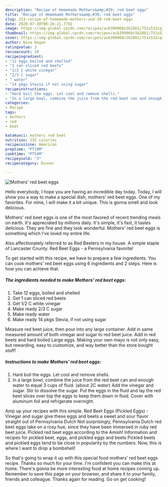 ```yaml
---
description: "Recipe of Homemade Mothers&amp;#39; red beet eggs"
title: "Recipe of Homemade Mothers&amp;#39; red beet eggs"
slug: 253-recipe-of-homemade-mothers-and-39-red-beet-eggs
date: 2020-07-30T00:26:21.779Z
image: https://img-global.cpcdn.com/recipes/acb399968c5628b1/751x532cq70/mothers-red-beet-eggs-recipe-main-photo.jpg
thumbnail: https://img-global.cpcdn.com/recipes/acb399968c5628b1/751x532cq70/mothers-red-beet-eggs-recipe-main-photo.jpg
cover: https://img-global.cpcdn.com/recipes/acb399968c5628b1/751x532cq70/mothers-red-beet-eggs-recipe-main-photo.jpg
author: Nina Hogan
ratingvalue: 3
reviewcount: 10
recipeingredient:
- "12 eggs boiled and shelled"
- "1 can sliced red beets"
- "1/2 C white vinegar"
- "2/3 C sugar"
- " water"
- "14 pkgs Stevia if not using sugar"
recipeinstructions:
- "Hard boil the eggs. Let cool and remove shells."
- "In a large bowl, combine the juice from the red beet can and enough water to equal 3 cups of fluid. (about 2C water) Add the vinegar and sugar. Stir to dissolve the sugar. Put the eggs in the fluid and lay the red beet slices over top the eggs to keep them down in fluid. Cover with aluminum foil and refrigerate overnight."
categories:
- Recipe
tags:
- mothers
- red
- beet

katakunci: mothers red beet 
nutrition: 255 calories
recipecuisine: American
preptime: "PT19M"
cooktime: "PT54M"
recipeyield: "3"
recipecategory: Dinner

---
```



![Mothers&#39; red beet eggs](https://img-global.cpcdn.com/recipes/acb399968c5628b1/751x532cq70/mothers-red-beet-eggs-recipe-main-photo.jpg)

Hello everybody, I hope you are having an incredible day today. Today, I will show you a way to make a special dish, mothers&#39; red beet eggs. One of my favorites. For mine, I will make it a bit unique. This is gonna smell and look delicious.

Mothers&#39; red beet eggs is one of the most favored of recent trending meals on earth. It's appreciated by millions daily. It's simple, it's fast, it tastes delicious. They are fine and they look wonderful. Mothers&#39; red beet eggs is something which I've loved my entire life.

Also affectionately referred to as Red Beeters in my house. A simple staple of Lancaster County. Red Beet Eggs - a Pennsylvania favorite!


To get started with this recipe, we have to prepare a few ingredients. You can cook mothers&#39; red beet eggs using 6 ingredients and 2 steps. Here is how you can achieve that.

<!--inarticleads1-->

##### The ingredients needed to make Mothers&#39; red beet eggs:

1. Take 12 eggs, boiled and shelled
1. Get 1 can sliced red beets
1. Get 1/2 C white vinegar
1. Make ready 2/3 C sugar
1. Make ready  water
1. Make ready 14 pkgs Stevia, if not using sugar


Measure red beet juice, then pour into any large container. Add in same measured amount of both vinegar and sugar to red beet juice. Add in red beets and hard boiled Large eggs. Making your own mayo is not only easy, but rewarding, easy to customize, and way better than the store bought stuff! 

<!--inarticleads2-->

##### Instructions to make Mothers&#39; red beet eggs:

1. Hard boil the eggs. Let cool and remove shells.
1. In a large bowl, combine the juice from the red beet can and enough water to equal 3 cups of fluid. (about 2C water) Add the vinegar and sugar. Stir to dissolve the sugar. Put the eggs in the fluid and lay the red beet slices over top the eggs to keep them down in fluid. Cover with aluminum foil and refrigerate overnight.


Amp up your recipes with this simple. Red Beet Eggs (Pickled Eggs) - Vinegar and sugar give these eggs and beets a sweet and sour flavor straight out of Pennsylvania Dutch Not surprisingly, Pennsylvania Dutch red beet eggs take on a rosy hue, since they have been immersed in ruby red beet juice. Pickled red beet eggs according to the Amish! Information and recipes for pickled beet, eggs, and pickled eggs and beets Pickled beets and pickled eggs tend to be close in popularity by the numbers. Now, this is where I want to drop a bombshell! 

So that's going to wrap it up with this special food mothers&#39; red beet eggs recipe. Thanks so much for your time. I'm confident you can make this at home. There's gonna be more interesting food at home recipes coming up. Remember to save this page on your browser, and share it to your family, friends and colleague. Thanks again for reading. Go on get cooking!
